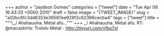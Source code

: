 
+++
author = "Jaydson Gomes"
categories = ["tweet"]
date = "Tue Apr 06 16:43:33 +0000 2010"
draft = false
image = "{TWEET_IMAGE}"
slug = "a02bc6fc3dd6353e36587ee929f2c62398cecba4"
tags = ["tweet"]
title = """&#92;,,/ Ahahauuha. Metal afu..."""
+++
\,,/ Ahahauuha. Metal afu. RT: @macashirts: Trololo Metal - http://tinyurl.com/yfbx7xl
